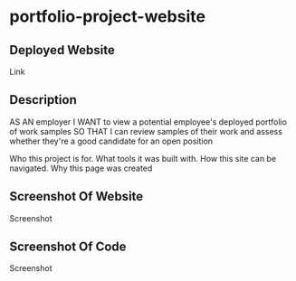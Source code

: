 # portfolio-project-website

## Deployed Website
Link

## Description
AS AN employer
I WANT to view a potential employee's deployed portfolio of work samples
SO THAT I can review samples of their work and assess whether they're a good candidate for an open position

Who this project is for.
What tools it was built with.
How this site can be navigated.
Why this page was created

## Screenshot Of Website
Screenshot

## Screenshot Of Code
Screenshot